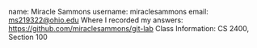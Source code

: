 name: Miracle Sammons
username: miraclesammons
email: ms219322@ohio.edu 
Where I recorded my answers: https://github.com/miraclesammons/git-lab
Class Information: CS 2400, Section 100
